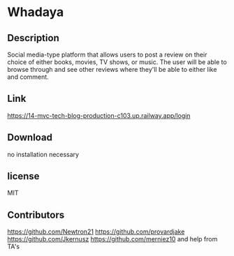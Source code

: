 # Whadaya
## Description
Social media-type platform that allows users to post a review on their choice of either books, movies, TV shows, or music. The user will be able to browse through and see other reviews where they'll be able to either like and comment.
## Link
https://14-mvc-tech-blog-production-c103.up.railway.app/login

## Download
no installation necessary
## license 
MIT 
## Contributors 
https://github.com/Newtron21
https://github.com/provardjake
https://github.com/Jkernusz
https://github.com/merniez10
and help from TA's